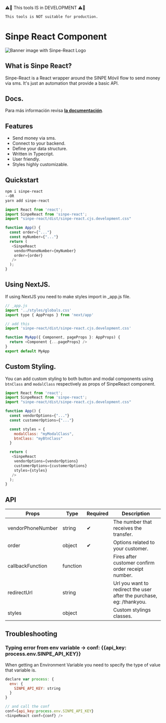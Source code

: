 ⚠🚨 This tools IS in DEVELOPMENT ⚠🚨

```bash
This tools is NOT suitable for production.
```

# Sinpe React Component

![Banner image with Sinpe-React Logo](https://user-images.githubusercontent.com/71573508/136670885-0fe00e99-8dea-4328-883b-e86ee1771053.jpg)

## What is Sinpe React?

Sinpe-React is a React wrapper around the SINPE Móvil flow to send money via sms. It's just an automation that provide a basic API.

## Docs.

Para más información revisa [**la documentación**](https://soloamilkar.github.io/sinpe-react).

## Features

- Send money via sms.
- Connect to your backend.
- Define your data structure.
- Written in Typecript.
- User friendly.
- Styles highly customizable.

## Quickstart

```bash
npm i sinpe-react
--OR
yarn add sinpe-react
```

```js
import React from 'react';
import SinpeReact from 'sinpe-react';
import "sinpe-react/dist/sinpe-react.cjs.development.css"

function App() {
  const order={"..."}
  const myNumber={"..."}
  return (
   <SinpeReact
    vendorPhoneNumber={myNumber}
    order={order}
   />
  );
}
```

## Using NextJS.

If using NextJS you need to make styles import in \_app.js file.

```js
// _app.js
import '../styles/globals.css'
import type { AppProps } from 'next/app'

// add this
import 'sinpe-react/dist/sinpe-react.cjs.development.css'

function MyApp({ Component, pageProps }: AppProps) {
  return <Component {...pageProps} />
}
export default MyApp
```

## Custom Styling.

You can add custom styling to both button and modal components using `btnClass` and `modalClass` respectively as props of SinpeReact component.

```js
import React from 'react';
import SinpeReact from 'sinpe-react';
import "sinpe-react/dist/sinpe-react.cjs.development.css"

function App() {
  const vendorOptions={"..."}
  const customerOptions={"..."}

  const styles = {
    modalClass: "myModalClass",
    btnClass: "myBtnClass"
  }

  return (
   <SinpeReact
    vendorOptions={vendorOptions}
    customerOptions={customerOptions}
    styles={styles}
   />
  );
}
```

## API

| Props             | Type     | Required | Description                                                          |
| ----------------- | -------- | -------- | -------------------------------------------------------------------- |
| vendorPhoneNumber | string   | ✔        | The number that receives the transfer.                               |
| order             | object   | ✔        | Options related to your customer.                                    |
| callbackFunction  | function |          | Fires after customer confirm order receipt number.                   |
| redirectUrl       | string   |          | Url you want to redirect the user after the purchase, eg: /thankyou. |
| styles            | object   |          | Custom stylings classes.                                             |

## Troubleshooting

### Typing error from env variable -> conf: {{api_key: process.env.SINPE_API_KEY}}

When getting an Environment Variable you need to specify the type of value that variable is.

```js
declare var process: {
  env: {
    SINPE_API_KEY: string
  }
}

// and call the conf
conf={api_key:process.env.SINPE_API_KEY}
<SinpeReact conf={conf} />
```
